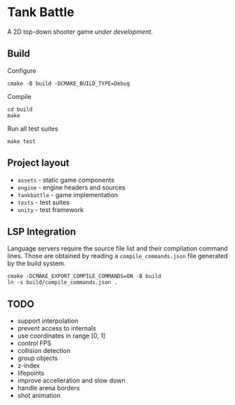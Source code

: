 # Tank Battle

A 2D top-down shooter game _under development_.

## Build

Configure 
```shell
cmake -B build -DCMAKE_BUILD_TYPE=Debug 
```

Compile
```shell
cd build
make 
```

Run all test suites
```shell
make test
```


## Project layout 

* `assets`      - static game components
* `engine`      - engine headers and sources
* `tankbattle`  - game implementation
* `tests`       - test suites
* `unity`       - test framework


## LSP Integration

Language servers require the source file list and their compilation command lines.
Those are obtained by reading a `compile_commands.json` file generated by the build system.

```shell
cmake -DCMAKE_EXPORT_COMPILE_COMMANDS=ON -B build
ln -s build/compile_commands.json .
```


## TODO
* support interpolation
* prevent access to internals
* use coordinates in range [0, 1]
* control FPS
* collision detection
* group objects
* z-index
* lifepoints
* improve accelleration and slow down
* handle arena borders
* shot animation
